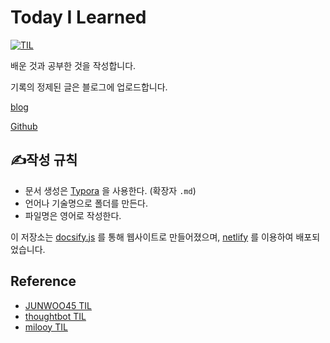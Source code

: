 # Today I Learned

<p><a href="https://cyber93-til.netlify.app"><img src="https://img.shields.io/badge/Site-https%3A%2F%2Fcyber93--til.netlify.app-blue" alt="TIL" /></a>


배운 것과 공부한 것을 작성합니다.

기록의 정제된 글은 블로그에 업로드합니다.

[blog](https://cyber93.tistory.com/)

[Github](https://github.com/cyber93/TIL)

## :writing_hand:작성 규칙

- 문서 생성은 [Typora](https://www.typora.io/) 을 사용한다. (확장자 `.md`)
- 언어나 기술명으로 폴더를 만든다. 
- 파일명은 영어로 작성한다.

이 저장소는 [docsify.js](https://docsify.js.org/#/) 를 통해 웹사이트로 만들어졌으며, [netlify](https://www.netlify.com/) 를 이용하여 배포되었습니다.

## Reference

- [JUNWOO45 TIL](https://github.com/JUNWOO45/TIL)
- [thoughtbot TIL](https://github.com/thoughtbot/til)
- [milooy TIL](https://github.com/milooy/TIL)